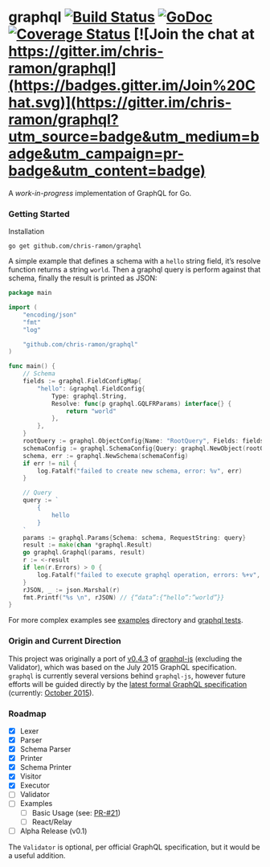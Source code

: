 # graphql [![Build Status](https://travis-ci.org/chris-ramon/graphql.svg)](https://travis-ci.org/chris-ramon/graphql) [![GoDoc](https://godoc.org/graphql.co/graphql?status.svg)](https://godoc.org/github.com/chris-ramon/graphql) [![Coverage Status](https://coveralls.io/repos/chris-ramon/graphql/badge.svg?branch=master&service=github)](https://coveralls.io/github/chris-ramon/graphql?branch=master) [![Join the chat at https://gitter.im/chris-ramon/graphql](https://badges.gitter.im/Join%20Chat.svg)](https://gitter.im/chris-ramon/graphql?utm_source=badge&utm_medium=badge&utm_campaign=pr-badge&utm_content=badge)


A *work-in-progress* implementation of GraphQL for Go.

### Getting Started
Installation
```
go get github.com/chris-ramon/graphql
```

A simple example that defines a schema with a `hello` string field,
it’s resolve function returns a string `world`.
Then a graphql query is perform against that schema, finally
the result is printed as JSON:

```go
package main

import (
	"encoding/json"
	"fmt"
	"log"

	"github.com/chris-ramon/graphql"
)

func main() {
	// Schema
	fields := graphql.FieldConfigMap{
		"hello": &graphql.FieldConfig{
			Type: graphql.String,
			Resolve: func(p graphql.GQLFRParams) interface{} {
				return "world"
			},
		},
	}
	rootQuery := graphql.ObjectConfig{Name: "RootQuery", Fields: fields}
	schemaConfig := graphql.SchemaConfig{Query: graphql.NewObject(rootQuery)}
	schema, err := graphql.NewSchema(schemaConfig)
	if err != nil {
		log.Fatalf("failed to create new schema, error: %v", err)
	}

	// Query
	query := `
		{
			hello
		}
	`
	params := graphql.Params{Schema: schema, RequestString: query}
	result := make(chan *graphql.Result)
	go graphql.Graphql(params, result)
	r := <-result
	if len(r.Errors) > 0 {
		log.Fatalf("failed to execute graphql operation, errors: %+v", r.Errors)
	}
	rJSON, _ := json.Marshal(r)
	fmt.Printf("%s \n", rJSON) // {“data”:{“hello”:”world”}}
}
```

For more complex examples see [examples](https://github.com/chris-ramon/graphql/tree/master/examples/) directory and [graphql tests](https://github.com/chris-ramon/graphql/blob/master/graphql_test.go).

### Origin and Current Direction

This project was originally a port of [v0.4.3](https://github.com/graphql/graphql-js/releases/tag/v0.4.3) of [graphql-js](https://github.com/graphql/graphql-js) (excluding the Validator), which was based on the July 2015 GraphQL specification. `graphql` is currently several versions behind `graphql-js`, however future efforts will be guided directly by the [latest formal GraphQL specification](https://github.com/facebook/graphql/releases) (currently: [October 2015](https://github.com/facebook/graphql/releases/tag/October2015)).

### Roadmap
- [x] Lexer
- [x] Parser
- [x] Schema Parser
- [x] Printer
- [x] Schema Printer
- [x] Visitor
- [x] Executor
- [ ] Validator
- [ ] Examples
  - [ ] Basic Usage (see: [PR-#21](https://github.com/chris-ramon/graphql/pull/21)) 
  - [ ] React/Relay
- [ ] Alpha Release (v0.1)

The `Validator` is optional, per official GraphQL specification, but it would be a useful addition.
